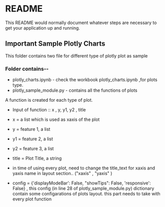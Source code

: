 # README #

This README would normally document whatever steps are necessary to get your application up and running.

## Important Sample Plotly Charts ##

This folder contains two file for different type of plotly plot as sample 

### Folder contains-- 
* plotly_charts.ipynb - check the workbook plotly_charts.ipynb ,for plots type.
* plotly_sample_module.py - contains all the functions of plots 

A function is created for each type of plot. 

- Input of function :: x , y, y1, y2 , title
- x = a list which is used as xaxis of the plot
- y = feature 1, a list
- y1 = feature 2, a list 
- y2 = feature 3, a list
- title = Plot Title, a string 

- in time of using every plot, need to change the title_text for xaxis and yaxis name in layout section.. ("xaxis" , "yaxis" )
- config = {'displayModeBar': False, "showTips": False, 'responsive': False} , 
  this config (in line 28 of plotly_sample_module.py) dictionary contain some configarations of plots layout. 
  this part needs to take with every plot function 
